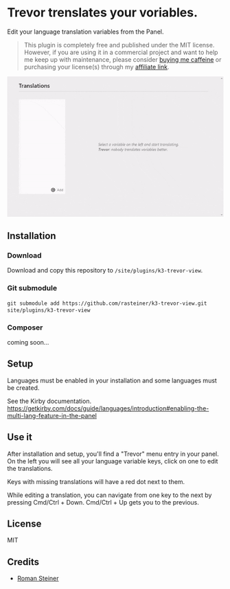 # Trevor trenslates your voriables.

Edit your language translation variables from the Panel.

> This plugin is completely free and published under the MIT license. However, if you are using it in a commercial project and want to help me keep up with maintenance, please consider [buying me caffeine](https://buymeacoff.ee/zLFxgCHlG) or purchasing your license(s) through my [affiliate link](https://a.paddle.com/v2/click/1129/36164?link=1170).

![Screencast of the plugin](screenshot.gif)

## Installation

### Download

Download and copy this repository to `/site/plugins/k3-trevor-view`.

### Git submodule

```
git submodule add https://github.com/rasteiner/k3-trevor-view.git site/plugins/k3-trevor-view
```

### Composer

coming soon...

## Setup

Languages must be enabled in your installation and some languages must be created.

See the Kirby documentation.
https://getkirby.com/docs/guide/languages/introduction#enabling-the-multi-lang-feature-in-the-panel


## Use it
After installation and setup, you'll find a "Trevor" menu entry in your panel.
On the left you will see all your language variable keys, click on one to edit the translations.

Keys with missing translations will have a red dot next to them.

While editing a translation, you can navigate from one key to the next by pressing Cmd/Ctrl + Down. Cmd/Ctrl + Up gets you to the previous.

## License

MIT

## Credits

- [Roman Steiner](https://github.com/rasteiner)
